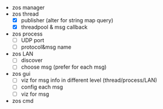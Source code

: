 * zos manager
* zos thread
    * [x] publisher (alter for string map query)
    * [x] threadpool & msg callback
* zos process
    * [ ] UDP port
    * [ ] protocol&msg name
* zos LAN
    * [ ] discover
    * [ ] choose msg (prefer for each msg)
* zos gui
    * [ ] viz for msg info in different level (thread/process/LAN)
    * [ ] config each msg
    * [ ] viz for msg
* zos cmd

